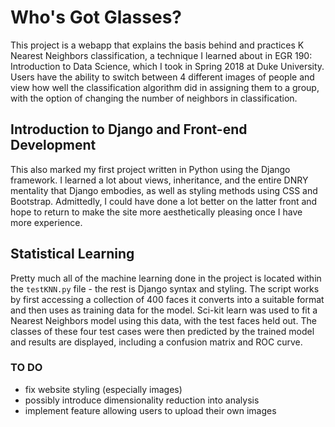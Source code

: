 # Who's Got Glasses?
This project is a webapp that explains the basis behind and practices K Nearest Neighbors classification, a technique I learned about in EGR 190: Introduction to Data Science, which I took in Spring 2018 at Duke University. Users have the ability to switch between 4 different images of people and view how well the classification algorithm did in assigning them to a group, with the option of changing the number of neighbors in classification.  
## Introduction to Django and Front-end Development
This also marked my first project written in Python using the Django framework. I learned a lot about views, inheritance, and the entire DNRY mentality that Django embodies, as well as styling methods using CSS and Bootstrap. Admittedly, I could have done a lot better on the latter front and hope to return to make the site more aesthetically pleasing once I have more experience.
## Statistical Learning
Pretty much all of the machine learning done in the project is located within the `testKNN.py` file - the rest is Django syntax and styling. The script works by first accessing a collection of 400 faces it converts into a suitable format and then uses as training data for the model. Sci-kit learn was used to fit a Nearest Neighbors model using this data, with the test faces held out. The classes of these four test cases were then predicted by the trained model and results are displayed, including a confusion matrix and ROC curve.
### TO DO
- fix website styling (especially images)
- possibly introduce dimensionality reduction into analysis
- implement feature allowing users to upload their own images
